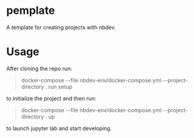 # pemplate
A template for creating projects with nbdev.

# Usage
After cloning the repo run:
> docker-compose --file nbdev-env/docker-compose.yml --project-directory . run setup


to initialize the project and then run:
> docker-compose --file nbdev-env/docker-compose.yml --project-directory . up

to launch jupyter lab and start developing.